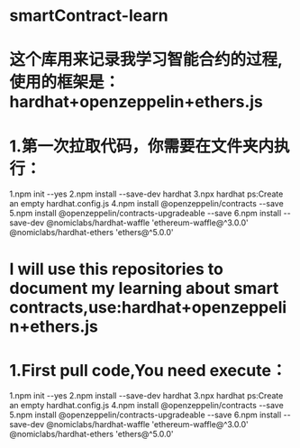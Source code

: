 # smartContract-learn
# 这个库用来记录我学习智能合约的过程,使用的框架是：hardhat+openzeppelin+ethers.js
# 1.第一次拉取代码，你需要在文件夹内执行：
  1.npm init --yes
  2.npm install --save-dev hardhat
  3.npx hardhat
    ps:Create an empty hardhat.config.js
  4.npm install @openzeppelin/contracts --save
  5.npm install @openzeppelin/contracts-upgradeable --save
  6.npm install --save-dev @nomiclabs/hardhat-waffle 'ethereum-waffle@^3.0.0' @nomiclabs/hardhat-ethers 'ethers@^5.0.0'
# I will use this repositories to document my learning about smart contracts,use:hardhat+openzeppelin+ethers.js
# 1.First pull code,You need execute：
  1.npm init --yes
  2.npm install --save-dev hardhat
  3.npx hardhat
    ps:Create an empty hardhat.config.js
  4.npm install @openzeppelin/contracts --save
  5.npm install @openzeppelin/contracts-upgradeable --save
  6.npm install --save-dev @nomiclabs/hardhat-waffle 'ethereum-waffle@^3.0.0' @nomiclabs/hardhat-ethers 'ethers@^5.0.0'

